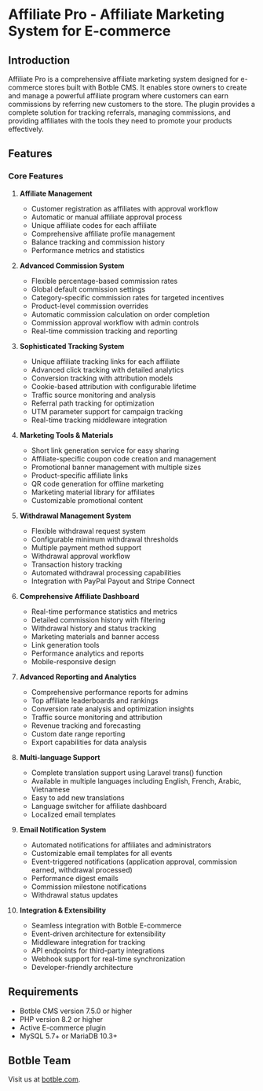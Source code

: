# Affiliate Pro - Affiliate Marketing System for E-commerce

## Introduction

Affiliate Pro is a comprehensive affiliate marketing system designed for e-commerce stores built with Botble CMS. It enables store owners to create and manage a powerful affiliate program where customers can earn commissions by referring new customers to the store. The plugin provides a complete solution for tracking referrals, managing commissions, and providing affiliates with the tools they need to promote your products effectively.

## Features

### Core Features

1. **Affiliate Management**
   - Customer registration as affiliates with approval workflow
   - Automatic or manual affiliate approval process
   - Unique affiliate codes for each affiliate
   - Comprehensive affiliate profile management
   - Balance tracking and commission history
   - Performance metrics and statistics

2. **Advanced Commission System**
   - Flexible percentage-based commission rates
   - Global default commission settings
   - Category-specific commission rates for targeted incentives
   - Product-level commission overrides
   - Automatic commission calculation on order completion
   - Commission approval workflow with admin controls
   - Real-time commission tracking and reporting

3. **Sophisticated Tracking System**
   - Unique affiliate tracking links for each affiliate
   - Advanced click tracking with detailed analytics
   - Conversion tracking with attribution models
   - Cookie-based attribution with configurable lifetime
   - Traffic source monitoring and analysis
   - Referral path tracking for optimization
   - UTM parameter support for campaign tracking
   - Real-time tracking middleware integration

4. **Marketing Tools & Materials**
   - Short link generation service for easy sharing
   - Affiliate-specific coupon code creation and management
   - Promotional banner management with multiple sizes
   - Product-specific affiliate links
   - QR code generation for offline marketing
   - Marketing material library for affiliates
   - Customizable promotional content

5. **Withdrawal Management System**
   - Flexible withdrawal request system
   - Configurable minimum withdrawal thresholds
   - Multiple payment method support
   - Withdrawal approval workflow
   - Transaction history tracking
   - Automated withdrawal processing capabilities
   - Integration with PayPal Payout and Stripe Connect

6. **Comprehensive Affiliate Dashboard**
   - Real-time performance statistics and metrics
   - Detailed commission history with filtering
   - Withdrawal history and status tracking
   - Marketing materials and banner access
   - Link generation tools
   - Performance analytics and reports
   - Mobile-responsive design

7. **Advanced Reporting and Analytics**
   - Comprehensive performance reports for admins
   - Top affiliate leaderboards and rankings
   - Conversion rate analysis and optimization insights
   - Traffic source monitoring and attribution
   - Revenue tracking and forecasting
   - Custom date range reporting
   - Export capabilities for data analysis

8. **Multi-language Support**
   - Complete translation support using Laravel trans() function
   - Available in multiple languages including English, French, Arabic, Vietnamese
   - Easy to add new translations
   - Language switcher for affiliate dashboard
   - Localized email templates

9. **Email Notification System**
   - Automated notifications for affiliates and administrators
   - Customizable email templates for all events
   - Event-triggered notifications (application approval, commission earned, withdrawal processed)
   - Performance digest emails
   - Commission milestone notifications
   - Withdrawal status updates

10. **Integration & Extensibility**
    - Seamless integration with Botble E-commerce
    - Event-driven architecture for extensibility
    - Middleware integration for tracking
    - API endpoints for third-party integrations
    - Webhook support for real-time synchronization
    - Developer-friendly architecture

## Requirements

- Botble CMS version 7.5.0 or higher
- PHP version 8.2 or higher
- Active E-commerce plugin
- MySQL 5.7+ or MariaDB 10.3+

## Botble Team

Visit us at [botble.com](https://botble.com).

